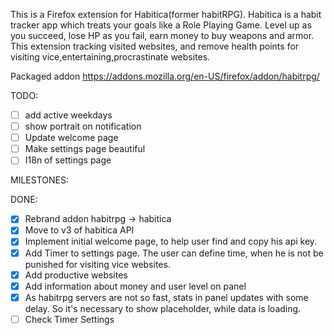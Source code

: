 This is a Firefox extension for Habitica(former habitRPG). Habitica is a habit tracker app which treats your goals like a Role Playing Game. Level up as you succeed, lose HP as you fail, earn money to buy weapons and armor.
This extension tracking visited websites, and remove health points for visiting vice,entertaining,procrastinate websites.

Packaged addon
https://addons.mozilla.org/en-US/firefox/addon/habitrpg/

TODO:
- [ ] add active weekdays
- [ ] show portrait on notification
- [ ] Update welcome page
- [ ] Make settings page beautiful
- [ ] I18n of settings page

MILESTONES:

DONE:

- [x] Rebrand addon habitrpg -> habitica
- [x] Move to v3 of habitica API
- [x] Implement initial welcome page, to help user find and copy his api key.
- [x] Add Timer to settings page. The user can define time, when he is not be punished for visiting vice websites.
- [x] Add productive websites
- [x] Add information about money and user level on panel
- [x] As habitrpg servers are not so fast, stats in panel updates with some delay. So it's necessary to show placeholder, while data is loading.
- [ ] Check Timer Settings
